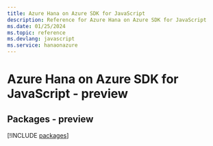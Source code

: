 ```yaml
---
title: Azure Hana on Azure SDK for JavaScript
description: Reference for Azure Hana on Azure SDK for JavaScript
ms.date: 01/25/2024
ms.topic: reference
ms.devlang: javascript
ms.service: hanaonazure
---
```

# Azure Hana on Azure SDK for JavaScript - preview
## Packages - preview
[!INCLUDE [packages](hana-on-azure-index.md)]